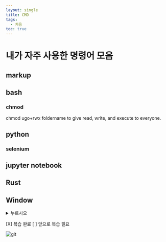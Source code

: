 ```yaml
---
layout: single
title: CMD 
tags:
  - 처음
toc: true
---
```

# 내가 자주 사용한 명령어 모음

## markup

## bash
### chmod
chmod ugo+rwx foldername to give read, write, and execute to everyone.


## python
### selenium

## jupyter notebook

## Rust


## Window






<details>
<summary>누르시오</summary>

{% highlight ruby %}
puts '문제를 해결하자 !'
{% endhighlight %}

</details>


[X] 복습 완료
[ ] 앞으로 복습 필요



![git](../img/2022-09-19-test1/git.png)